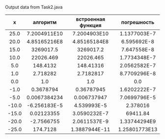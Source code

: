 Output data from Task2.java

|       x       |   алгоритм  |встроенная функция|   погрешность |
|:-------------:|:-----------:|:----------------:|:-------------:|
|      25.0     |7.2004911E10 |     7.2004903E10 |1.1377003E-7   |
|      20.0     |4.85165216E8 |     4.85165184E8 |6.595692E-8    |
|      15.0     |   3269017.5 |    3269017.2     |7.647558E-8    |
|      10.0     |   22026.469 |    22026.465     |1.7734348E-7  |
|      5.0      | 148.4132    |    148.41316     |2.0562582E-7  |
|      1.0      |   2.718282  |      2.7182817   |8.7709296E-8    |
|      0.0      |      1.0    |        1.0       |      0.0      |
|     -1.0      |0.3678794    |    0.36787945    |1.6202222E-7   |
|     -5.0      |0.0067384234 |    0.006737947   |7.0699796E-5     |
|    -10.0      |-6.256183E-5 |    4.539993E-5   |2.378016     |
|    -15.0      |0.02123355   |    3.0590232E-7  |69411.84     |
|    -20.0      |-2.7566755   |    2.0611537E-9  |    1.33744294E9       |
|    -25.0      |174.7128     |    1.3887944E-11 |1.25801773E13|